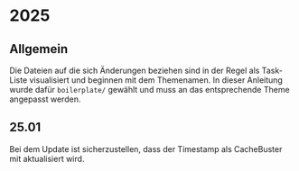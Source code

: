 # 2025

## Allgemein

Die Dateien auf die sich Änderungen beziehen sind in der Regel als Task-Liste visualisiert und beginnen mit dem Themenamen. In dieser Anleitung wurde dafür `boilerplate/` gewählt und muss an das entsprechende Theme angepasst werden.

## 25.01

Bei dem Update ist sicherzustellen, dass der Timestamp als CacheBuster mit aktualisiert wird.
